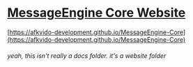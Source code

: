 # [MessageEngine Core Website](https://afkvido-development.github.io/MessageEngine-Core)
[https://afkvido-development.github.io/MessageEngine-Core](https://afkvido-development.github.io/MessageEngine-Core)
###### yeah, this isn't really a docs folder. it's a website folder
